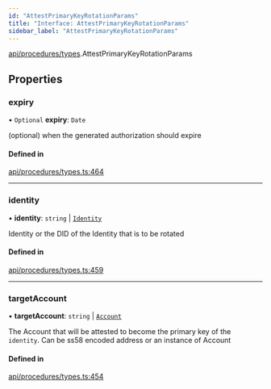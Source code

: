 ```yaml
---
id: "AttestPrimaryKeyRotationParams"
title: "Interface: AttestPrimaryKeyRotationParams"
sidebar_label: "AttestPrimaryKeyRotationParams"
---
```


[api/procedures/types](../../../../../modules/API/Procedures/Types/Types.md).AttestPrimaryKeyRotationParams

## Properties

### expiry

• `Optional` **expiry**: `Date`

(optional) when the generated authorization should expire

#### Defined in

[api/procedures/types.ts:464](https://github.com/PolymeshAssociation/polymesh-sdk/blob/d4e2c127f/src/api/procedures/types.ts#L464)

___

### identity

• **identity**: `string` \| [`Identity`](../../../../../classes/API/Entities/Identity/Identity.md)

Identity or the DID of the Identity that is to be rotated

#### Defined in

[api/procedures/types.ts:459](https://github.com/PolymeshAssociation/polymesh-sdk/blob/d4e2c127f/src/api/procedures/types.ts#L459)

___

### targetAccount

• **targetAccount**: `string` \| [`Account`](../../../../../classes/API/Entities/Account/Account.md)

The Account that will be attested to become the primary key of the `identity`. Can be ss58 encoded address or an instance of Account

#### Defined in

[api/procedures/types.ts:454](https://github.com/PolymeshAssociation/polymesh-sdk/blob/d4e2c127f/src/api/procedures/types.ts#L454)
